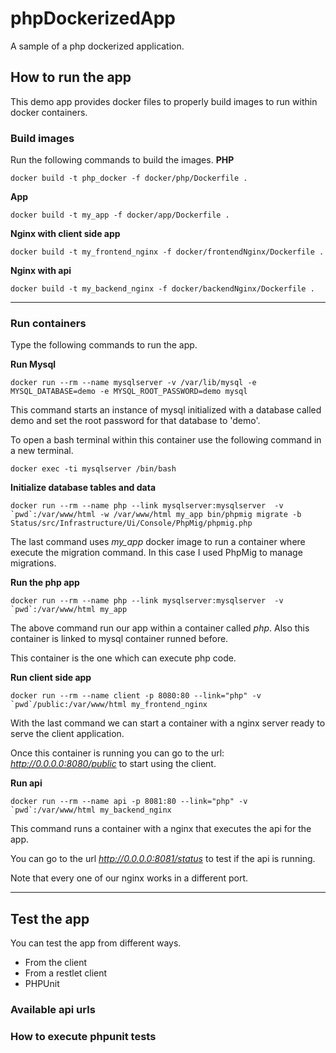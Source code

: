 # phpDockerizedApp
A sample of a php dockerized application.

## How to run the app
This demo app provides docker files to properly build images to run within docker containers.

### Build images
Run the following commands to build the images.
**PHP**
```
docker build -t php_docker -f docker/php/Dockerfile .
```

**App**
```
docker build -t my_app -f docker/app/Dockerfile .
```

**Nginx with client side app**
```
docker build -t my_frontend_nginx -f docker/frontendNginx/Dockerfile .
```

**Nginx with api**
```
docker build -t my_backend_nginx -f docker/backendNginx/Dockerfile .
```

***

### Run containers
Type the following commands to run the app.

**Run Mysql**
```
docker run --rm --name mysqlserver -v /var/lib/mysql -e MYSQL_DATABASE=demo -e MYSQL_ROOT_PASSWORD=demo mysql
```

This command starts an instance of mysql initialized with a database called demo and set the root password for that 
database to 'demo'.

To open a bash terminal within this container use the following command in a new terminal.
```
docker exec -ti mysqlserver /bin/bash
```

**Initialize database tables and data**
```
docker run --rm --name php --link mysqlserver:mysqlserver  -v `pwd`:/var/www/html -w /var/www/html my_app bin/phpmig migrate -b Status/src/Infrastructure/Ui/Console/PhpMig/phpmig.php
```

The last command uses _my_app_ docker image to run a container where execute the migration command. In this case I used 
PhpMig
 to manage migrations.
 
**Run the php app**
``` 
docker run --rm --name php --link mysqlserver:mysqlserver  -v `pwd`:/var/www/html my_app
```
The above command run our app within a container called _php_. Also this container is linked to mysql container runned 
before.

This container is the one which can execute php code.

**Run client side app**
```
docker run --rm --name client -p 8080:80 --link="php" -v `pwd`/public:/var/www/html my_frontend_nginx
```
With the last command we can start a container with a nginx server ready to serve the client application.

Once this container is running you can go to the url: _http://0.0.0.0:8080/public_ to start using the client.

**Run api**
```
docker run --rm --name api -p 8081:80 --link="php" -v `pwd`:/var/www/html my_backend_nginx
```
This command runs a container with a nginx that executes the api for the app.

You can go to the url _http://0.0.0.0:8081/status_ to test if the api is running.

Note that every one of our nginx works in a different port.

***

## Test the app

You can test the app from different ways.

* From the client
* From a restlet client
* PHPUnit

### Available api urls

### How to execute phpunit tests
